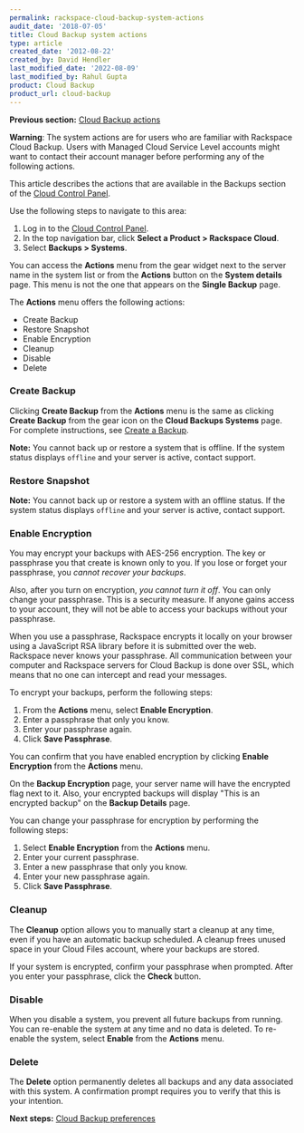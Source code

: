 ```yaml
---
permalink: rackspace-cloud-backup-system-actions
audit_date: '2018-07-05'
title: Cloud Backup system actions
type: article
created_date: '2012-08-22'
created_by: David Hendler
last_modified_date: '2022-08-09'
last_modified_by: Rahul Gupta
product: Cloud Backup
product_url: cloud-backup
---
```


**Previous section:** [Cloud Backup actions](https://docs-ospc.rackspace.com/support/how-to/cloud-backup/rackspace-cloud-backup-backup-actions)

**Warning**: The system actions are for users who are familiar with Rackspace Cloud Backup. Users with Managed Cloud Service Level accounts might want to contact their account manager before performing any of the following actions.

This article describes the actions that are available in the Backups section of the [Cloud Control Panel](https://login.rackspace.com/).

Use the following steps to navigate to this area:

1. Log in to the [Cloud Control Panel](https://login.rackspace.com/).
2. In the top navigation bar, click **Select a Product > Rackspace Cloud**.
3. Select **Backups > Systems**.

You can access the **Actions** menu from the gear widget next to the server name in the system list or from the **Actions** button on the **System details** page. This menu is not the one that appears on the **Single Backup** page.

The **Actions** menu offers the following actions:

-   Create Backup
-   Restore Snapshot
-   Enable Encryption
-   Cleanup
-   Disable
-   Delete

### Create Backup

Clicking **Create Backup** from the **Actions** menu is the same as clicking **Create Backup** from the gear icon on the **Cloud Backups Systems** page. For complete instructions, see [Create a Backup](https://docs-ospc.rackspace.com/support/how-to/cloud-backup/rackspace-cloud-backup-create-a-backup).

**Note:** You cannot back up or restore a system that is offline. If the system status displays ``offline`` and your server is active, contact support.

### Restore Snapshot

**Note:** You cannot back up or restore a system with an offline status. If the system status displays ``offline`` and your server is active, contact support.

### Enable Encryption

You may encrypt your backups with AES-256 encryption. The key or
passphrase you that create is known only to you. If you lose or forget
your passphrase, you *cannot recover your backups*.

Also, after you turn on encryption, *you cannot turn it off*. You can
only change your passphrase. This is a security measure. If anyone
gains access to your account, they will not be able to access your
backups without your passphrase.

When you use a passphrase, Rackspace encrypts it locally on your browser using a
JavaScript RSA library before it is submitted over the web.
Rackspace never knows your passphrase. All communication between
your computer and Rackspace servers for Cloud Backup is done over SSL,
which means that no one can intercept and read your messages.

To encrypt your backups, perform the following steps:

1.  From the **Actions** menu, select **Enable Encryption**.
2.  Enter a passphrase that only you know.
3.  Enter your passphrase again.
4.  Click **Save Passphrase**.

You can confirm that you have enabled encryption by clicking
**Enable Encryption** from the **Actions** menu.

On the **Backup Encryption** page, your server name will have the encrypted flag next to it. Also, your encrypted backups will display "This is an encrypted backup" on the **Backup Details** page.

You can change your passphrase for encryption by performing the following steps:

1.  Select **Enable Encryption** from the **Actions** menu.
2.  Enter your current passphrase.
3.  Enter a new passphrase that only you know.
4.  Enter your new passphrase again.
5.  Click **Save Passphrase**.

### Cleanup

The **Cleanup** option allows you to manually start a cleanup at any time,
even if you have an automatic backup scheduled. A cleanup frees unused
space in your Cloud Files account, where your backups are stored.

If your system is encrypted, confirm your passphrase when prompted. After you enter your passphrase, click the **Check** button.

### Disable

When you disable a system, you prevent all future backups from running.
You can re-enable the system at any time and no data is deleted. To
re-enable the system, select **Enable** from the **Actions** menu.

### Delete

The **Delete** option permanently deletes all backups and any data
associated with this system. A confirmation prompt requires you to
verify that this is your intention.

**Next steps:** [Cloud Backup preferences](https://docs-ospc.rackspace.com/support/how-to/cloud-backup/rackspace-cloud-backup-preferences)
